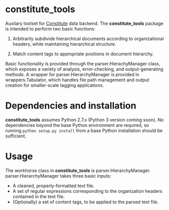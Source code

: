 # constitute_tools

Auxilary toolset for [Constitute](https://www.constituteproject.org/) data backend. The **constitute_tools** package is intended to perform two basic functions:

1. Arbitrarily subdivide hierarchical documents according to organizational headers, while maintaining hierarchical structure.

2. Match content tags to appropriate positions in document hierarchy.

Basic functionality is provided through the parser.HierachyManager class, which exposes a variety of analysis, error-checking, and output-generating methods. A wrapper for parser.HierarchyManager is provided in wrappers.Tabulator, which handles file path management and output creation for smaller-scale tagging applications.

# Dependencies and installation
**constitute_tools** assumes Python 2.7.x (Python 3 version coming soon). No dependencies beyond the base Python environment are required, so running `python setup.py install` from a base Python installation should be sufficient.

# Usage
The workhorse class in **constitute_tools** is parser.HierarchyManager. parser.HierarchyManager takes three basic inputs:

- A cleaned, properly-formatted text file.
- A set of regular expressions corresponding to the organization headers contained in the text file.
- (Optionally) a set of content tags, to be applied to the parsed text file.

